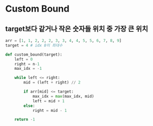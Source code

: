 # Custom Bound

## target보다 같거나 작은 숫자들 위치 중 가장 큰 위치

```python
arr = [1, 1, 2, 2, 2, 3, 3, 4, 4, 5, 5, 6, 7, 8, 9]
target = 4 # idx 8이 최대수

def custom_bound(target):
    left = 0
    right = n-1
    max_idx = -1

    while left <= right:
        mid = (left + right) // 2

        if arr[mid] <= target:
            max_idx = max(max_idx, mid)
            left = mid + 1
        else:
            right = mid - 1

    return -1

```
